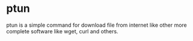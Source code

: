 ptun
======

ptun is a simple command for download file from internet like other more
complete software like wget, curl and others.

